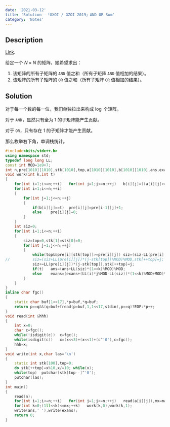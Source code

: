 ```yaml
---
date: '2021-03-12'
title: 'Solution -「GXOI / GZOI 2019」AND OR Sum'
category: 'Notes'
---
```


## Description

[Link](https://www.luogu.com.cn/problem/P5300).

给定一个 $N \times N$ 的矩阵，她希望求出：

1. 该矩阵的所有子矩阵的 $\texttt{AND}$ 值之和（所有子矩阵 $\texttt{AND}$ 值相加的结果）。
2. 该矩阵的所有子矩阵的 $\texttt{OR}$ 值之和（所有子矩阵 $\texttt{OR}$ 值相加的结果）。

## Solution

对于每一个数的每一位，我们单独拉出来构成 $\log$ 个矩阵。

对于 $\texttt{AND}$，显然只有全为 $1$ 的子矩阵能产生贡献。

对于 $\texttt{OR}$，只有存在 $1$ 的子矩阵才能产生贡献。

那么枚举右下角，单调栈统计。

```cpp
#include<bits/stdc++.h>
using namespace std;
typedef long long LL;
const int MOD=1e9+7;
int n,pre[1010][1010],stk[1010],top,a[1010][1010],b[1010][1010],ans,exans,mx;
void work(int k,int t)
{
	for(int i=1;i<=n;++i)	for(int j=1;j<=n;++j)	b[i][j]=((a[i][j]>>k)&1);
	for(int i=1;i<=n;++i)
	{
		for(int j=1;j<=n;++j)
		{
			if(b[i][j]==t)	pre[i][j]=pre[i-1][j]+1;
			else	pre[i][j]=0;
		}
	}
	int siz=0;
	for(int i=1;i<=n;++i)
	{
		siz=top=0,stk[1]=stk[0]=0;
		for(int j=1;j<=n;++j)
		{
			while(top&&pre[i][stk[top]]>=pre[i][j])	siz=(siz-LL(pre[i][stk[top]])*(stk[top]-stk[top-1])%MOD+MOD)%MOD,--top;
//			siz=(siz+LL(pre[i][j])*(j-stk[top])%MOD)%MOD,stk[++top]=j;
			siz+=LL(pre[i][j])*(j-stk[top]),stk[++top]=j;
			if(t)	ans=(ans+LL(siz)*(1<<k)%MOD)%MOD;
			else	exans=(exans+(LL(i)*j%MOD-LL(siz))*(1<<k)%MOD+MOD)%MOD;
		}
	}
}
inline char fgc()
{
	static char buf[1<<17],*p=buf,*q=buf;
	return p==q&&(q=buf+fread(p=buf,1,1<<17,stdin),p==q)?EOF:*p++;
}
void read(int &hhh)
{
	int x=0;
	char c=fgc();
	while(!isdigit(c))	c=fgc();
	while(isdigit(c))	x=(x<<3)+(x<<1)+(c^'0'),c=fgc();
	hhh=x;
}
void write(int x,char las='\n')
{
	static int stk[100],top=0;
	do stk[++top]=x%10,x/=10; while(x);
	while(top)	putchar(stk[top--]^'0');
	putchar(las);
}
int main()
{
	read(n);
	for(int i=1;i<=n;++i)	for(int j=1;j<=n;++j)	read(a[i][j]),mx=max(mx,a[i][j]);
	for(int k=0;(1ll<<k)<=mx;++k)	work(k,0),work(k,1);
	write(ans,' '),write(exans);
	return 0;
}
```